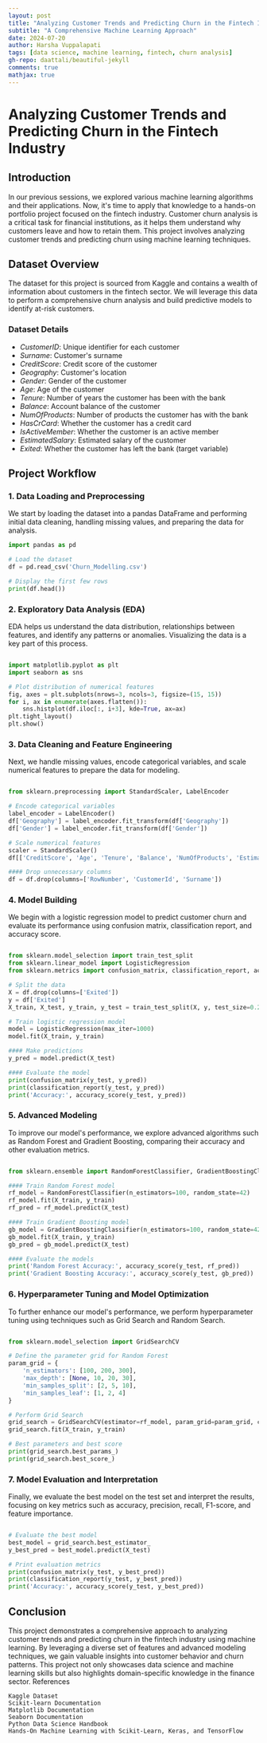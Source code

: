 ```yaml
---
layout: post
title: "Analyzing Customer Trends and Predicting Churn in the Fintech Industry"
subtitle: "A Comprehensive Machine Learning Approach"
date: 2024-07-20
author: Harsha Vuppalapati
tags: [data science, machine learning, fintech, churn analysis]
gh-repo: daattali/beautiful-jekyll
comments: true
mathjax: true
---
```


# Analyzing Customer Trends and Predicting Churn in the Fintech Industry

## Introduction

In our previous sessions, we explored various machine learning algorithms and their applications. Now, it's time to apply that knowledge to a hands-on portfolio project focused on the fintech industry. Customer churn analysis is a critical task for financial institutions, as it helps them understand why customers leave and how to retain them. This project involves analyzing customer trends and predicting churn using machine learning techniques.

## Dataset Overview

The dataset for this project is sourced from Kaggle and contains a wealth of information about customers in the fintech sector. We will leverage this data to perform a comprehensive churn analysis and build predictive models to identify at-risk customers.

### Dataset Details
- *CustomerID*: Unique identifier for each customer
- *Surname*: Customer's surname
- *CreditScore*: Credit score of the customer
- *Geography*: Customer's location
- *Gender*: Gender of the customer
- *Age*: Age of the customer
- *Tenure*: Number of years the customer has been with the bank
- *Balance*: Account balance of the customer
- *NumOfProducts*: Number of products the customer has with the bank
- *HasCrCard*: Whether the customer has a credit card
- *IsActiveMember*: Whether the customer is an active member
- *EstimatedSalary*: Estimated salary of the customer
- *Exited*: Whether the customer has left the bank (target variable)

## Project Workflow

### 1. Data Loading and Preprocessing

We start by loading the dataset into a pandas DataFrame and performing initial data cleaning, handling missing values, and preparing the data for analysis.

```python
import pandas as pd

# Load the dataset
df = pd.read_csv('Churn_Modelling.csv')

# Display the first few rows
print(df.head())
```
### 2. Exploratory Data Analysis (EDA)

EDA helps us understand the data distribution, relationships between features, and identify any patterns or anomalies. Visualizing the data is a key part of this process.

```python

import matplotlib.pyplot as plt
import seaborn as sns

# Plot distribution of numerical features
fig, axes = plt.subplots(nrows=3, ncols=3, figsize=(15, 15))
for i, ax in enumerate(axes.flatten()):
    sns.histplot(df.iloc[:, i+3], kde=True, ax=ax)
plt.tight_layout()
plt.show()
``` 
### 3. Data Cleaning and Feature Engineering

Next, we handle missing values, encode categorical variables, and scale numerical features to prepare the data for modeling.

```python

from sklearn.preprocessing import StandardScaler, LabelEncoder

# Encode categorical variables
label_encoder = LabelEncoder()
df['Geography'] = label_encoder.fit_transform(df['Geography'])
df['Gender'] = label_encoder.fit_transform(df['Gender'])

# Scale numerical features
scaler = StandardScaler()
df[['CreditScore', 'Age', 'Tenure', 'Balance', 'NumOfProducts', 'EstimatedSalary']] = scaler.fit_transform(df[['CreditScore', 'Age', 'Tenure', 'Balance', 'NumOfProducts', 'EstimatedSalary']])

#### Drop unnecessary columns
df = df.drop(columns=['RowNumber', 'CustomerId', 'Surname'])
```
### 4. Model Building

We begin with a logistic regression model to predict customer churn and evaluate its performance using confusion matrix, classification report, and accuracy score.

```python

from sklearn.model_selection import train_test_split
from sklearn.linear_model import LogisticRegression
from sklearn.metrics import confusion_matrix, classification_report, accuracy_score

# Split the data
X = df.drop(columns=['Exited'])
y = df['Exited']
X_train, X_test, y_train, y_test = train_test_split(X, y, test_size=0.2, random_state=42)

# Train logistic regression model
model = LogisticRegression(max_iter=1000)
model.fit(X_train, y_train)

#### Make predictions
y_pred = model.predict(X_test)

#### Evaluate the model
print(confusion_matrix(y_test, y_pred))
print(classification_report(y_test, y_pred))
print('Accuracy:', accuracy_score(y_test, y_pred))
```
### 5. Advanced Modeling

To improve our model's performance, we explore advanced algorithms such as Random Forest and Gradient Boosting, comparing their accuracy and other evaluation metrics.

```python

from sklearn.ensemble import RandomForestClassifier, GradientBoostingClassifier

#### Train Random Forest model
rf_model = RandomForestClassifier(n_estimators=100, random_state=42)
rf_model.fit(X_train, y_train)
rf_pred = rf_model.predict(X_test)

#### Train Gradient Boosting model
gb_model = GradientBoostingClassifier(n_estimators=100, random_state=42)
gb_model.fit(X_train, y_train)
gb_pred = gb_model.predict(X_test)

#### Evaluate the models
print('Random Forest Accuracy:', accuracy_score(y_test, rf_pred))
print('Gradient Boosting Accuracy:', accuracy_score(y_test, gb_pred))
```
### 6. Hyperparameter Tuning and Model Optimization

To further enhance our model's performance, we perform hyperparameter tuning using techniques such as Grid Search and Random Search.

```python

from sklearn.model_selection import GridSearchCV

# Define the parameter grid for Random Forest
param_grid = {
    'n_estimators': [100, 200, 300],
    'max_depth': [None, 10, 20, 30],
    'min_samples_split': [2, 5, 10],
    'min_samples_leaf': [1, 2, 4]
}

# Perform Grid Search
grid_search = GridSearchCV(estimator=rf_model, param_grid=param_grid, cv=3, n_jobs=-1, verbose=2)
grid_search.fit(X_train, y_train)

# Best parameters and best score
print(grid_search.best_params_)
print(grid_search.best_score_)
```
### 7. Model Evaluation and Interpretation

Finally, we evaluate the best model on the test set and interpret the results, focusing on key metrics such as accuracy, precision, recall, F1-score, and feature importance.

```python

# Evaluate the best model
best_model = grid_search.best_estimator_
y_best_pred = best_model.predict(X_test)

# Print evaluation metrics
print(confusion_matrix(y_test, y_best_pred))
print(classification_report(y_test, y_best_pred))
print('Accuracy:', accuracy_score(y_test, y_best_pred))
```
## Conclusion

This project demonstrates a comprehensive approach to analyzing customer trends and predicting churn in the fintech industry using machine learning. By leveraging a diverse set of features and advanced modeling techniques, we gain valuable insights into customer behavior and churn patterns. This project not only showcases data science and machine learning skills but also highlights domain-specific knowledge in the finance sector.
References

    Kaggle Dataset
    Scikit-learn Documentation
    Matplotlib Documentation
    Seaborn Documentation
    Python Data Science Handbook
    Hands-On Machine Learning with Scikit-Learn, Keras, and TensorFlow
